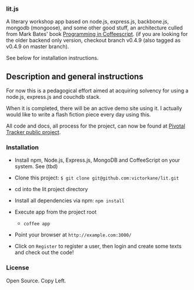 ### lit.js

A literary workshop app based on node.js, express.js, backbone.js, mongodb (mongoose), and some other good stuff, an architecture culled from Mark Bates' book [Programming in Coffeescript](https://github.com/markbates/Programming-In-CoffeeScript).
(if you are looking for the older backend only version, checkout branch v0.4.9 (also tagged as v0.4.9 on master branch).

See below for installation instructions.

## Description and general instructions

For now this is a pedagogical effort aimed at acquiring solvency for using a node.js, express.js and couchdb stack.

When it is completed, there will be an active demo site using it. I actually would like to write a flash fiction piece every day using this.

All code and docs, all process for the project, can now be found at [Pivotal Tracker public project](https://www.pivotaltracker.com/projects/648835). 

### Installation

* Install npm, Node.js, Express.js, MongoDB and CoffeeScript on your system. See (tbd)
* Clone this project: `$ git clone git@github.com:victorkane/lit.git`
* cd into the lit project directory
* Install all dependencies via npm: `npm install`

* Execute app from the project root
  * `coffee app`
* Point your browser at `http://example.com:3000/`
* Click on `Register` to register a user, then login and create some texts and check out the code!

### License
Open Source. Copy Left.
